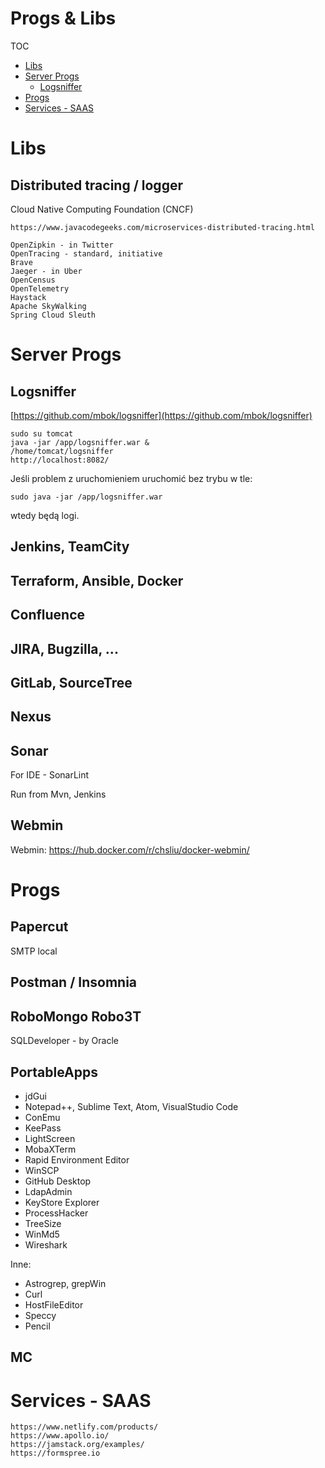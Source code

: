 # Progs & Libs

TOC
- [Libs](#libs)
- [Server Progs](#server_progs)
    - [Logsniffer](#logsniffer)
- [Progs](#progs)
- [Services - SAAS](#saas)


# Libs <a name="libs"></a>

## Distributed tracing / logger

Cloud Native Computing Foundation (CNCF) 

```
https://www.javacodegeeks.com/microservices-distributed-tracing.html

OpenZipkin - in Twitter
OpenTracing - standard, initiative
Brave
Jaeger - in Uber
OpenCensus
OpenTelemetry
Haystack
Apache SkyWalking
Spring Cloud Sleuth
```



# Server Progs <a name="server_progs"></a>

## Logsniffer <a name="logsniffer"></a>

[https://github.com/mbok/logsniffer](https://github.com/mbok/logsniffer)

    sudo su tomcat
    java -jar /app/logsniffer.war &    
    /home/tomcat/logsniffer
    http://localhost:8082/

Jeśli problem z uruchomieniem uruchomić bez trybu w tle:

    sudo java -jar /app/logsniffer.war

wtedy będą logi.



## Jenkins, TeamCity

## Terraform, Ansible, Docker

## Confluence

## JIRA, Bugzilla, ...

## GitLab, SourceTree

## Nexus

## Sonar

For IDE - SonarLint

Run from Mvn, Jenkins

## Webmin

Webmin: https://hub.docker.com/r/chsliu/docker-webmin/




# Progs <a name="progs"></a>

## Papercut <a name="papercut"></a>

SMTP local

## Postman / Insomnia <a name="postman"></a>

## RoboMongo Robo3T <a name="postman"></a>

SQLDeveloper - by Oracle

## PortableApps 
- jdGui
- Notepad++, Sublime Text, Atom, VisualStudio Code
- ConEmu
- KeePass
- LightScreen
- MobaXTerm
- Rapid Environment Editor
- WinSCP
- GitHub Desktop
- LdapAdmin
- KeyStore Explorer
- ProcessHacker
- TreeSize
- WinMd5
- Wireshark

Inne:
- Astrogrep, grepWin
- Curl
- HostFileEditor
- Speccy
- Pencil


## MC



# Services - SAAS <a name="saas"></a>

```
https://www.netlify.com/products/
https://www.apollo.io/
https://jamstack.org/examples/
https://formspree.io
```
